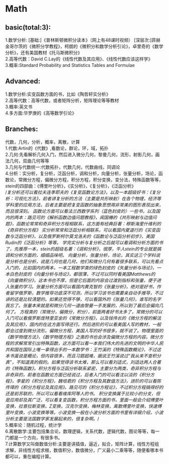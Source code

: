 # Math
## basic(total:3):
1.数学分析: [基础:]《普林斯顿微积分读本》（网上有48课时视频）
[深层次:]菲赫金哥尔茨的《微积分学教程》，柯朗的《微积分和数学分析引论》，卓里奇的《数学分析》，还有美国教材《托马斯微积分》<br>
2.高等代数：David C.Lay的《线性代数及其应用》、《线性代数应该这样学》<br>
3.概率:Standard Probability and Statistics Tables and Formulae<br>
## Advanced:
1.数学分析:实变函数方面的书，比如《陶哲轩实分析》<br>
2.高等代数：高等代数，或者矩阵分析，矩阵理论等等教材<br>
3.概率:英文书<br>
4.多方面:华罗庚的《高等数学引论》
## Branches:
代数，几何，分析，概率，离散，计算<br>
1.代数:Artin的《代数》,看数论，群论，环，域，拓扑<br>
2.几何:先看解析几何入门，然后进入微分几何，黎曼几何，流形，射影几何，画法几何，双曲几何等等<br>
3.几何与代数统一:代数拓扑，代数几何，代数曲线，同调论<br>
4.分析：实分析，复分析，泛函分析，调和分析，向量分析，张量分析，场论，函数论，常微分方程，偏微分方程，积分方程，积分变换，变分法，特殊函数等等，stein的四部曲：《傅里叶分析》，《实分析》，《复分析》，《泛函分析》<br>
/*复分析还可以看拉夫连季耶夫的《复变函数论方法》，以及一本超级好书：《复分析：可视化方法》，前者讲复分析的方法（主要是共形映射）在各个物理，经济等学科里的应用方法，后者主要是把复变函数的抽象思想用非常美的图形表现出来，而且很深刻。
函数论方面可以看法兰西数学系列（蓝色封皮的）一些书，以及国内的两本：路见可的《解析函数边值问题教程》，闻国椿的《共形映射与边值问题》，函数论常常和奇异积分方程相联系，这方面有经典巨著：穆斯海里什维利的《奇异积分方程》
实分析常常和泛函分析相联系，可以看国内夏道行的《实变函数与泛函分析》，以及俄罗斯柯尔莫戈洛夫的《函数论与泛函分析初步》，美国Rudin的《泛函分析》等等。 
学完实分析与复分析之后就可以看调和分析方面的书了，先推荐一本，stein的超级名著：《调和分析》，很厚，牛人stein的专业就是搞调和分析方面的，细细品味吧。 
向量分析，张量分析，场论，其实这三个学科说是分析也是分析，说是几何也是几何，他们和微分几何有着很多联系，可以先看点入门的，比如国内的两本，一本工程数学类的绿色封皮的《矢量分析与场论》，一本白色封皮的《向量分析与场论》，都很薄，不过可以同时看美国Matthews的《向量微积分》，这本书也不厚，但是它后面的内容会过渡到指标和张量，便于进入张量的学习。张量分析方面可以看国内黄克智的《张量分析》，绝对是好书，作者留学俄罗斯，数学推导功底深不可测，所以学习该书也需要亲自动手推导，不过讲的还是比较清楚的。如果还觉得不够，可以看国外的《张量几何》，谁写的名字我忘了。张量本来就是和微分几何一道由黎曼一手发展的，所以到了最后会偏向几何了。
方程类的（常微分，偏微分，积分），前面两者好书太多了，常微分的可以入门可以看俄罗斯庞特里亚金的《常微分方程》，以及钱伟长的《微分方程的解法及其应用》，国内的在这方面写得还行。然后进阶的可以看美国人写的教材，一般都会过度到微分流形。偏微分方程，美国人写的好书很多，就不说了。物理里面的《数学物理方法》，《数学物理方程》之类的书也会涉及偏微分方程的内容。微分方程的求解常常引出特殊函数，这方面可以看一本我们伟大的先进的文明的中华人民共和国在国际上唯一拿得出手的一本数学书：王竹溪的《特殊函数概论》，不过这本书虽说是概论，但内容很多，而且习题超难，据说王竹溪说过“我从来不查积分表”，不知道真的假的。如果觉得该书太难，那么可以看刘适式，刘适达两人合著的《特殊函数》。积分方程与泛函分析联系紧密，主要分为两类，奇异积分方程与非奇异的，前者在函数论方面已经说过，后者入门的可以看沈以淡的《积分方程》，李星的《积分方程》，魏培君的《积分方程及其数值方法》，进阶的可以看陈传璋的《积分方程论及其应用》。路见可的《积分方程论》，不过积分方程搞得好的还是前苏联的，所以可以看看维库阿等人的书。
积分变换属于比较小的分支，但是应用却及其广泛，可以看复变函数，积分方程方面的书，里面一般会介绍傅里叶变换，拉普拉斯变换，Z变换，汉克尔变换，梅林变换，离散傅里叶变换，快速傅里叶变换，小波变换等等。小波变换一般在小波分析方面的书里有详细介绍，小波分析主要是法国数学家发展起来的，很复杂啊。*/<br>
5.概率论：随机过程，统计学<br>
6.离散数学:主要包括集合论，数理逻辑，关系代数，逻辑代数，图论等等，每一门都是一个方向，有很多书。 <br>
7.计算数学又叫做数值分析:主要是讲插值，逼近，拟合，矩阵计算，线性方程组求解，非线性方程求根，数值积分，数值微分，广义最小二乘等等，随便看哪本书都可以，重在编程计算。
